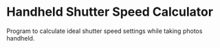 # Handheld Shutter Speed Calculator
Program to calculate ideal shutter speed settings while taking photos handheld.
